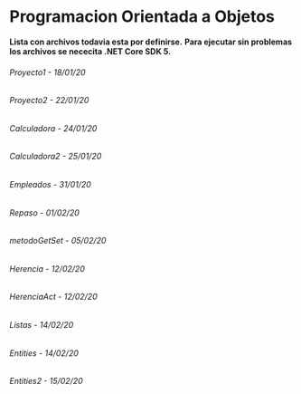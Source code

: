 # Programacion Orientada a Objetos
**Lista con archivos todavia esta por definirse.**
**Para ejecutar sin problemas los archivos se nececita .NET Core SDK 5.**

###### Proyecto1 - 18/01/20
###### Proyecto2 - 22/01/20
###### Calculadora - 24/01/20
###### Calculadora2 - 25/01/20
###### Empleados - 31/01/20
###### Repaso - 01/02/20
###### metodoGetSet - 05/02/20
###### Herencia - 12/02/20
###### HerenciaAct - 12/02/20
###### Listas - 14/02/20
###### Entities - 14/02/20
###### Entities2 - 15/02/20
